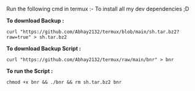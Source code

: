 Run the following cmd in termux :-
To install all my dev dependencies ;D

**To download Backup :**
```
curl "https://github.com/Abhay2132/termux/blob/main/sh.tar.bz2?raw=true" > sh.tar.bz2
```

**To download Backup Script :**
```
curl "https://github.com/Abhay2132/termux/raw/main/bnr" > bnr
```

**To run the Script :**
```
chmod +x bnr && ./bnr && rm sh.tar.bz2 bnr
```
